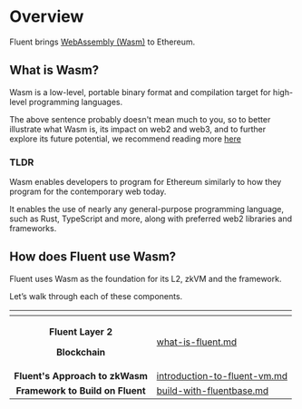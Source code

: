 # Overview

Fluent brings [WebAssembly (Wasm)](https://webassembly.org/) to Ethereum.

## What is Wasm?

Wasm is a low-level, portable binary format and compilation target for high-level programming languages.

The above sentence probably doesn't mean much to you, so to better illustrate what Wasm is, its impact on web2 and web3, and to further explore its future potential, we recommend reading more [here](https://mirror.xyz/fluentlabs.eth/7I4djVRnKFPkxlr2TYkCiMjmPQuE4vyyWIPK5V9l2h0)


### TLDR

Wasm enables developers to program for Ethereum similarly to how they program for the contemporary web today.&#x20;

It enables the use of nearly any general-purpose programming language, such as Rust, TypeScript and more, along with preferred web2 libraries and frameworks.

## How does Fluent use Wasm?

Fluent uses Wasm as the foundation for its L2, zkVM and the framework.&#x20;

Let’s walk through each of these components.



<table data-column-title-hidden data-view="cards"><thead><tr><th align="center"></th><th data-hidden data-card-target data-type="content-ref"></th></tr></thead><tbody><tr><td align="center"><p><strong>Fluent Layer 2</strong> </p><p><strong>Blockchain</strong></p></td><td><a href="introduction/what-is-fluent.md">what-is-fluent.md</a></td></tr><tr><td align="center"><strong>Fluent's Approach to zkWasm</strong></td><td><a href="introduction/introduction-to-fluent-vm.md">introduction-to-fluent-vm.md</a></td></tr><tr><td align="center"><strong>Framework to Build on Fluent</strong></td><td><a href="introduction/build-with-fluentbase.md">build-with-fluentbase.md</a></td></tr></tbody></table>
